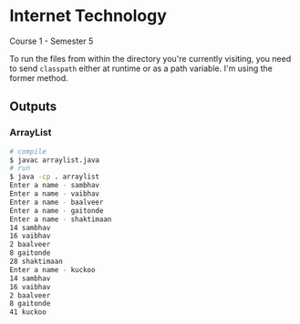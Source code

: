 # Internet Technology

Course 1 - Semester 5

To run the files from within the directory you're currently visiting, you need to send `classpath` either at runtime or as a path variable. I'm using the former method.

## Outputs

### ArrayList

```sh
# compile
$ javac arraylist.java
# run
$ java -cp . arraylist
Enter a name - sambhav
Enter a name - vaibhav
Enter a name - baalveer
Enter a name - gaitonde
Enter a name - shaktimaan
14 sambhav
16 vaibhav
2 baalveer
8 gaitonde
28 shaktimaan
Enter a name - kuckoo
14 sambhav
16 vaibhav
2 baalveer
8 gaitonde
41 kuckoo
```